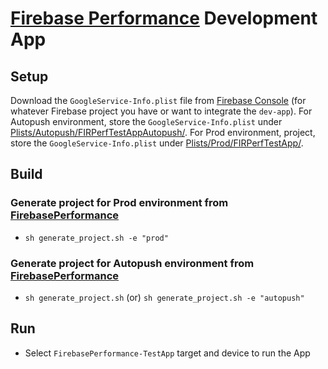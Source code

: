 # [Firebase Performance](https://firebase.google.com/docs/perf-mon/get-started-ios) Development App

## Setup

Download the `GoogleService-Info.plist` file from [Firebase Console](https://console.firebase.google.com/) 
(for whatever Firebase project you have or want to integrate the `dev-app`). For Autopush environment, store the
`GoogleService-Info.plist` under [Plists/Autopush/FIRPerfTestAppAutopush/](./Plists/Autopush/FIRPerfTestAppAutopush/). 
For Prod environment, project, store the `GoogleService-Info.plist` under [Plists/Prod/FIRPerfTestApp/](./Plists/Prod/FIRPerfTestApp/). 

## Build 

### Generate project for Prod environment from [FirebasePerformance](../../)

- `sh generate_project.sh -e "prod"`

### Generate project for Autopush environment from [FirebasePerformance](../../)

- `sh generate_project.sh` (or) `sh generate_project.sh -e "autopush"`

## Run

- Select `FirebasePerformance-TestApp` target and device to run the App
